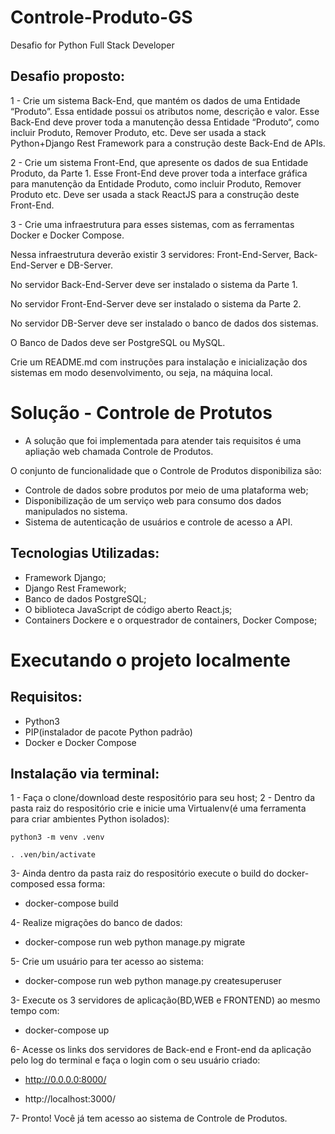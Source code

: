 # Controle-Produto-GS
Desafio for Python Full Stack Developer

## Desafio proposto:
1 - Crie um sistema Back-End, que mantém os dados de uma Entidade “Produto”. Essa entidade possui os atributos nome, descrição e valor. Esse
Back-End deve prover toda a manutenção dessa Entidade “Produto“, como incluir Produto, Remover Produto, etc.
Deve ser usada a stack Python+Django Rest Framework para a construção deste Back-End de APIs.

2 - Crie um sistema Front-End, que apresente os dados de sua Entidade Produto, da Parte 1.
Esse Front-End deve prover toda a interface gráfica para manutenção da Entidade Produto, como incluir Produto, Remover Produto etc.
Deve ser usada a stack ReactJS para a construção deste Front-End.

3 - Crie uma infraestrutura para esses sistemas, com as ferramentas Docker e Docker Compose.

Nessa infraestrutura deverão existir 3 servidores: Front-End-Server, Back-End-Server e DB-Server.

No servidor Back-End-Server deve ser instalado o sistema da Parte 1.

No servidor Front-End-Server deve ser instalado o sistema da Parte 2.

No servidor DB-Server deve ser instalado o banco de dados dos sistemas.

O Banco de Dados deve ser PostgreSQL ou MySQL.

Crie um README.md com instruções para instalação e inicialização dos sistemas em modo desenvolvimento, ou seja, na máquina local.

# Solução - Controle de Protutos

 - A solução que foi implementada para atender tais requisitos é uma apliação web chamada Controle de Produtos.

O conjunto de funcionalidade que o Controle de Produtos disponibiliza são:
 - Controle de dados sobre produtos por meio de uma plataforma web;
 - Disponibilização de um serviço web para consumo dos dados manipulados no sistema.
 - Sistema de autenticação de usuários e controle de acesso a API.

## Tecnologias Utilizadas:
- Framework Django;
- Django Rest Framework;
- Banco de dados PostgreSQL;
- O biblioteca JavaScript de código aberto React.js;
- Containers Dockere e o orquestrador de containers, Docker Compose;

# Executando o projeto localmente

## Requisitos:
- Python3
- PIP(instalador de pacote Python padrão)
- Docker e Docker Compose

## Instalação via terminal:
1 - Faça o clone/download deste respositório para seu host;
2 - Dentro da pasta raiz do respositório crie e inicie uma Virtualenv(é uma ferramenta para criar ambientes Python isolados):

    python3 -m venv .venv
   
    . .ven/bin/activate
3- Ainda dentro da pasta raiz do respositório execute o build do docker-composed essa forma:
    
   - docker-compose build
   
4- Realize migrações do banco de dados:
   
   - docker-compose run web python manage.py migrate   
   
5- Crie um usuário para ter acesso ao sistema:
   
   - docker-compose run web python manage.py createsuperuser

3- Execute os 3 servidores de aplicação(BD,WEB e FRONTEND) ao mesmo tempo com:
    
   - docker-compose up

6- Acesse os links dos servidores de Back-end e Front-end da aplicação pelo log do terminal e faça o login com o seu usuário criado:
   
   - http://0.0.0.0:8000/
   
   - http://localhost:3000/
   
7- Pronto! Você já tem acesso ao sistema de Controle de Produtos.

